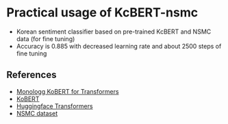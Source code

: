 # Practical usage of KcBERT-nsmc

- Korean sentiment classifier based on pre-trained KcBERT and NSMC data (for fine tuning)
- Accuracy is 0.885 with decreased learning rate and about 2500 steps of fine tuning


## References

- [Monologg KoBERT for Transformers](https://github.com/monologg/KoBERT)
- [KoBERT](https://github.com/SKTBrain/KoBERT)
- [Huggingface Transformers](https://github.com/huggingface/transformers)
- [NSMC dataset](https://github.com/e9t/nsmc)
